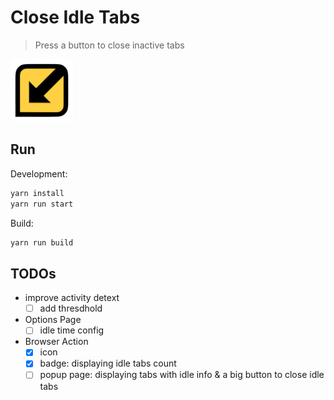 # Close Idle Tabs

> Press a button to close inactive tabs

<img src="https://github.com/AnNOtis/close-idle-tabs/raw/master/src/assets/logo-128x128.png" width="100" height="100" >

## Run

Development:

```sh
yarn install
yarn run start
```

Build:

```sh
yarn run build
```


## TODOs

- improve activity detext
  - [ ] add thresdhold
- Options Page
  - [ ] idle time config
- Browser Action
  - [x] icon
  - [x] badge: displaying idle tabs count
  - [ ] popup page: displaying tabs with idle info & a big button to close idle tabs
